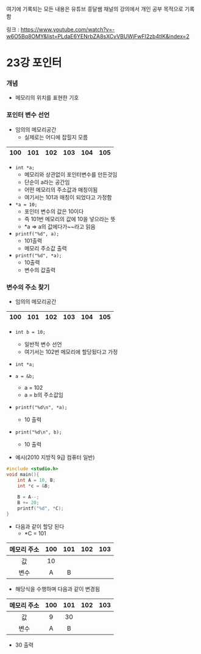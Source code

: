 여기에 기록되는 모든 내용은 유튜브 흥달쌤 채널의 강의에서 개인 공부 목적으로 기록함

링크 : https://www.youtube.com/watch?v=-w6O5Bq8OMY&list=PLdaE6YENrbZA8sXCvVBUWjFwFI2zb4tlK&index=2

# 23강 포인터

### 개념

- 메모리의 위치를 표현한 기호

### 포인터 변수 선언

- 임의의 메모리공간
  - 실제로는 어디에 잡힐지 모름

| 100  | 101  | 102  | 103  | 104  | 105  |
| :--: | :--: | :--: | :--: | :--: | :--: |

- `int *a;`
  - 메모리와 상관없이 포인터변수를 만든것임
  - 단순이 a라는 공간임
  - 어떤 메모리의 주소값과 매칭이됨
  - 여기서는 101과 매칭이 되었다고 가정함
- `*a = 10;`
  - 포인터 변수의 값은 10이다
  - 즉 101번 메모리의 값에 10을 넣으라는 뜻
  - *a => a의 값에다가~~라고 읽음
- `printf("%d", a);`
  - 101출력
  - 메모리 주소값 출력
- `printf("%d", *a);`
  - 10출력
  - 변수의 값출력

### 변수의 주소 찾기

- 임의의 메모리공간

| 100  | 101  | 102  | 103  | 104  | 105  |
| :--: | :--: | :--: | :--: | :--: | :--: |

- `int b = 10;`
  - 일반적 변수 선언
  - 여기서는 102번 메모리에 할당됬다고 가정
- `int *a;`
- `a = &b;`
  - a = 102
  - a = b의 주소값임
- `printf("%d\n", *a);`
  - 10 출력
- `print("%d\n", b);`
  - 10 출력

- 예시(2010 지방직 9급 컴퓨터 일반)

```c
#include <studio.h>
void main(){
    int A = 10, B;
    int *c = &B;
    
    B = A--;
    B += 20;
    printf("%d", *C);
}
```

- 다음과 같이 할당 된다
  - *C = 101

| 메모리 주소 | 100  | 101  | 102  | 103  |
| :---------: | :--: | :--: | :--: | :--: |
|     값      |  10  |      |      |      |
|    변수     |  A   |  B   |      |      |

- 해당식을 수행하며 다음과 같이 변경됨

| 메모리 주소 | 100  | 101  | 102  | 103  |
| :---------: | :--: | :--: | :--: | :--: |
|     값      |  9   |  30  |      |      |
|    변수     |  A   |  B   |      |      |

- 30 출력